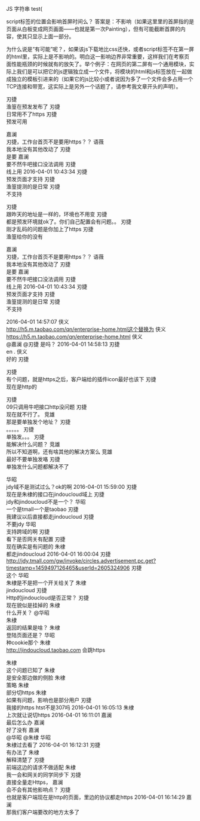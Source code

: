 JS 字符串 test(

script标签的位置会影响首屏时间么？
答案是：不影响（如果这里里的首屏指的是页面从白板变成网页画面——也就是第一次Painting），但有可能截断首屏的内容，使其只显示上面一部分。

为什么说是“有可能”呢？，如果该js下载地比css还快，或者script标签不在第一屏的html里，实际上是不影响的。明白这一影响边界非常重要，这样我们在考察页面性能瓶颈的时候就有的放矢了。举个例子：在网页的第二屏有一个通用模块，实际上我们是可以把它的js逻辑独立成一个文件，将模块的html和js标签放在一起做成独立的模板引进来的（如果它的js比较小或者说因为多了一个文件会多占用一个TCP连接和带宽，这实际上是另外一个话题了，请参考我文章开头的声明）。




刃捷  
渔篁在预发发布了
刃捷  
日常用不了https
刃捷  
预发可用



嘉澜  
刃捷，工作台首页不是要用https？？
语薇  
我本地没有其他改动了
刃捷  
是要
嘉澜  
要不然牛吧接口没法调用
刃捷  
线上用
2016-04-01 10:43:34
刃捷  
预发页面才支持
刃捷  
渔篁提测的是日常
刃捷  
不支持





刃捷  
跟昨天的地址是一样的，环境也不用变
刃捷  
都是预发环境就ok了。你们自己配置会有问题。。
刃捷  
刚才乱码的问题是你加上了https
刃捷  
渔篁给你的没有





嘉澜  
刃捷，工作台首页不是要用https？？
语薇  
我本地没有其他改动了
刃捷  
是要
嘉澜  
要不然牛吧接口没法调用
刃捷  
线上用
2016-04-01 10:43:34
刃捷  
预发页面才支持
刃捷  
渔篁提测的是日常
刃捷  
不支持



2016-04-01 14:57:07
侠义  
http://h5.m.taobao.com/qn/enterprise-home.html这个替换为
侠义  
https://h5.m.taobao.com/qn/enterprise-home.html
侠义  
@嘉澜 @刃捷 是吗？
2016-04-01 14:58:13
刃捷  
en .
侠义  
好的
刃捷  

刃捷  
有个问题，就是https之后，客户端给的插件icon最好也该下
刃捷  
现在是http的



刃捷  
09只调用牛吧接口http没问题
刃捷  
现在就不行了。
竞雄  
那是要单独发个地址？ 
刃捷  
。。。。。
刃捷  
单独发。。。
刃捷  
能解决什么问题？
竞雄  
所以不知道啊，还有啥其他的解决方案么 
竞雄  
最好不要单独发咯 
刃捷  
单独发什么问题都解决不了




华昭  
jdy域不是测试过么？ok的啊
2016-04-01 15:59:00
刃捷  
现在是朱棣的接口在jindoucloud域上
刃捷  
jdy和jindoucloud不是一个？
华昭  
一个是tmall一个是taobao
刃捷  
我建议以后直接都走jindoucloud
刃捷  
不要jdy
华昭  
支持跨域的啊
刃捷  
看下是否网关有配置
刃捷  
现在确实是有问题的
朱棣  
都走jindoucloud
2016-04-01 16:00:04
刃捷  
http://jdy.tmall.com/gw/invoke/circles.advertisement.pc.get?timestamp=1459497126465&userId=2605324906
刃捷  
这个
华昭  
朱棣是不是把一个开关给关了
朱棣  
jindoucloud
刃捷  
Http的jindoucloud是否正常？
刃捷  
现在貌似是挂掉的
朱棣  
什么开关？ @华昭  
朱棣  
返回的结果是啥？
朱棣  
登陆页面还是？
华昭  
种cookie那个
朱棣  
http://jindoucloud.taobao.com
会跳https



朱棣  
这个问题已知了
朱棣  
是安全那边做的侧脸
朱棣  
策略
朱棣  
部分切https
朱棣  
如果有问题，影响也是部分用户
刃捷  
我接的https htst不是307吗
2016-04-01 16:05:13
朱棣  
上次就让说切https
2016-04-01 16:11:01
嘉澜  
最后怎么办
嘉澜  
好了没有
嘉澜  
@华昭 @朱棣 
华昭  
朱棣过去看了
2016-04-01 16:12:31
刃捷  
有办法了
朱棣  
解释清楚了
刃捷  
前端这边的请求不做适配
朱棣  
我一会和网关的同学同步下
刃捷  
直接全量走Https，
嘉澜  
会不会有其他影响点？
刃捷  
也就是客户端现在是http的页面，里边的协议都走https
2016-04-01 16:14:29
嘉澜  
那我们客户端要改的地方太多了